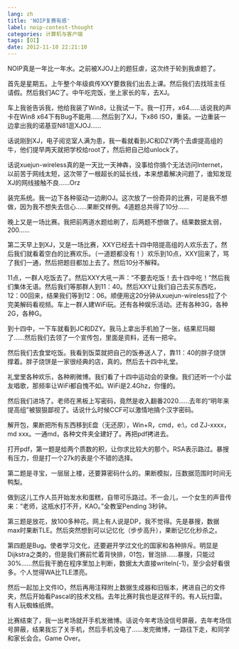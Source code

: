 ```yaml
---
lang: zh
title: 'NOIP复赛有感'
label: noip-contest-thought
categories: 计算机与客户端
tags: [OI]
date: 2012-11-10 22:21:10
---
```

NOIP真是一年比一年水。之前被XJOJ上的题狂虐，这次终于轮到我虐题了。

首先是星期五。上午整个年级疯传XXY要救我们出去上课。然后我们去找班主任请假。然后我们AC了。中午吃完饭，坐上家长的车，去XJ。

车上我爸告诉我，他给我装了Win8，让我试一下。我一打开，x64……话说我的声卡在Win8 x64下有Bug不能用……然后到了XJ，下x86 ISO，重装。一边重装一边拿出我的诺基亚N81逛XJOJ……

话说刚到XJ，电子阅览室人满为患，我一看就看到JC和DZY两个去虐提高组的牛，他们提早两天就把学校给root了，然后把自己给unlock了。

话说xuejun-wireless真的是一天比一天神犇，没事给你搞个无法访问Internet，以前苦于网线太短，这次带了一根超长的延长线，本来想着解决问题了，谁知发现XJ的网线接触不良……Orz

装完系统。我一边下各种驱动一边刷OJ。这次放了一份奇异的比赛，可是我不想做，因为我不想失去信心……果断交样例。4道题总共得了10分……

晚上又是一场比赛。我把前两道水题给刷了，后两题不想做了。结果数据太弱，200……

第二天早上到XJ，又是一场比赛，XXY已经去十四中陪提高组的人欢乐去了。然后我们就看着空白的比赛欢乐。（一道题都没有！）欢乐到10点，XXY回来了，骂了我们一通，然后把题目都加上去了。然后10分不解释。

11点，一群人吃饭去了。然后XXY大吼一声：“不要去吃饭！去十四中吃！”然后我们集体无语。然后我们等那群人到11：40。然后XXY让我们自己去买东西吃，12：00回来，结果我们等到12：06。顺便用这20分钟从xuejun-wireless拉了个完美解码看视频。车上一群人建WiFi玩。还有各种娱乐活动。还有各种3G，各种2G，各种G。

到十四中，一下车就看到JC和DZY。我马上拿出手机拍了一张，结果尼玛糊了……然后我们去领了一个宣传包，里面是资料，还有一把伞。

然后我们去食堂吃饭。我看到饭菜就把自己的饭券送人了，靠11：40的胖子烧饼撑着。胖子烧饼是一家很经典的店，真的。然后去十四中礼堂。

礼堂里各种欢乐，各种刷微博。我们看了十四中运动会的录像。我们还听一个小盆友唱歌，那频率让WiFi都自愧不如。WiFi是2.4Ghz，你懂的。

然后我们进场了。老师在黑板上写密码，竟然是收入翻番2020……去年的“明年来提高组”被狠狠鄙视了。话说什么时候CCF可以激情地搞个汉字密码。

解开包，果断把所有东西移到E盘（无还原），Win+R，cmd，e:\，cd ZJ-xxxx，md xxx。一通md，各种文件夹全建好了。再把pdf拷进去。

打开pdf，第一题是给两个质数的积，让你求比较大的那个。RSA表示路过。暴搜有压力，但是打一个27k的表是个不错的选择。

第二题是寻宝，一层层上楼，还要算密码什么的。果断模拟，压数据范围时时间无鸭梨。

做到这儿工作人员开始发水和蛋糕，自带可乐路过。不一会儿，一个女生的声音传来：“老师，这瓶水打不开，KAO。”全教室Pending 3秒钟。

第三题是放花，放100多种花。网上有人说是DP，我不觉得。先是暴搜，数据max时果断TLE。然后突然想到可以记忆化（步步高升），果断记忆化秒杀之。

第四题是Bug。使者学习文化，还要避开学过文化的国家和各种排斥。明显是Dijkstra之类的，但是我们赛前忙着背快排，01包，冒泡排……暴搜，只能过30%……然后我干脆在程序里加上判断，数据太大直接writeln(-1)，至少会好看很多。个人觉得WA比TLE漂亮。

然后一起加上文件IO，然后再用注释附上数据生成器和旧版本，拷进自己的文件夹，然后开始看Pascal的技术文档。去年比赛时我也是这样干的。有人玩扫雷。有人玩蜘蛛纸牌。

比赛结束了，我一出考场就开手机发微博。话说今年考场没信号屏蔽，去年考场信号屏蔽，结果我忘了关手机，然后手机没电了……发完微博，一路往下走，和同学和家长会合。Game Over。

